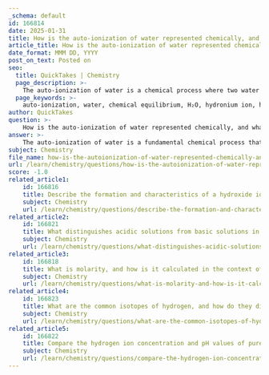 ```yaml
---
_schema: default
id: 166814
date: 2025-01-31
title: How is the auto-ionization of water represented chemically, and what role do covalent bonds play in this process?
article_title: How is the auto-ionization of water represented chemically, and what role do covalent bonds play in this process?
date_format: MMM DD, YYYY
post_on_text: Posted on
seo:
  title: QuickTakes | Chemistry
  page_description: >-
    The auto-ionization of water is a chemical process where two water molecules interact to form a hydronium ion and a hydroxide ion, involving covalent bonds that enable hydrogen ion transfer and establish a dynamic equilibrium.
  page_keywords: >-
    auto-ionization, water, chemical equilibrium, H₂O, hydronium ion, hydroxide ion, covalent bonds, polarity, hydrogen ion transfer, acidity, basicity, aqueous solutions
author: QuickTakes
question: >-
    How is the auto-ionization of water represented chemically, and what role do covalent bonds play in this process?
answer: >-
    The auto-ionization of water is a fundamental chemical process that can be represented by the following equilibrium reaction:\n\n$$\n2 \text{H}_2\text{O} \rightleftharpoons \text{H}_3\text{O}^+ + \text{OH}^-\n$$\n\nIn this reaction, two neutral water molecules interact, resulting in the transfer of a hydrogen ion (H⁺) from one water molecule to another. This transfer leads to the formation of a hydronium ion (H₃O⁺), which is a positively charged ion, and a hydroxide ion (OH⁻), which is a negatively charged ion.\n\n### Role of Covalent Bonds in Auto-Ionization\n\nCovalent bonds play a crucial role in the auto-ionization of water. Each water molecule (H₂O) consists of two hydrogen atoms covalently bonded to one oxygen atom. The nature of these covalent bonds allows for the polar characteristics of water, where the oxygen atom has a partial negative charge and the hydrogen atoms have partial positive charges. This polarity facilitates the interaction between water molecules.\n\nWhen one water molecule donates a hydrogen ion to another, the covalent bond between the hydrogen and oxygen in the donating molecule is broken, allowing the hydrogen ion to be transferred. The receiving water molecule then forms a new covalent bond with the hydrogen ion, resulting in the formation of the hydronium ion. This process exemplifies how the covalent nature of water molecules enables the dynamic equilibrium of auto-ionization, contributing to the overall acidity and basicity of aqueous solutions.\n\nIn summary, the auto-ionization of water is represented by the equilibrium reaction above, and covalent bonds are essential for the interaction and transfer of hydrogen ions between water molecules, facilitating the formation of hydronium and hydroxide ions.
subject: Chemistry
file_name: how-is-the-autoionization-of-water-represented-chemically-and-what-role-do-covalent-bonds-play-in-this-process.md
url: /learn/chemistry/questions/how-is-the-autoionization-of-water-represented-chemically-and-what-role-do-covalent-bonds-play-in-this-process
score: -1.0
related_article1:
    id: 166816
    title: Describe the formation and characteristics of a hydroxide ion.
    subject: Chemistry
    url: /learn/chemistry/questions/describe-the-formation-and-characteristics-of-a-hydroxide-ion
related_article2:
    id: 166821
    title: What distinguishes acidic solutions from basic solutions in terms of pH values?
    subject: Chemistry
    url: /learn/chemistry/questions/what-distinguishes-acidic-solutions-from-basic-solutions-in-terms-of-ph-values
related_article3:
    id: 166818
    title: What is molarity, and how is it calculated in the context of solution concentration?
    subject: Chemistry
    url: /learn/chemistry/questions/what-is-molarity-and-how-is-it-calculated-in-the-context-of-solution-concentration
related_article4:
    id: 166823
    title: What are the common isotopes of hydrogen, and how do they differ in terms of proton and neutron presence?
    subject: Chemistry
    url: /learn/chemistry/questions/what-are-the-common-isotopes-of-hydrogen-and-how-do-they-differ-in-terms-of-proton-and-neutron-presence
related_article5:
    id: 166822
    title: Compare the hydrogen ion concentration and pH values of pure water to other solutions.
    subject: Chemistry
    url: /learn/chemistry/questions/compare-the-hydrogen-ion-concentration-and-ph-values-of-pure-water-to-other-solutions
---
```


&nbsp;